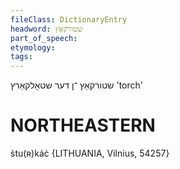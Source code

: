 ```yaml
---
fileClass: DictionaryEntry
headword: שטורקאַץ
part_of_speech: 
etymology: 
tags: 
---
```

שטורקאַץ
־ן
דער
שטאָלקאַרץ
'torch'

NORTHEASTERN
==============

s̀tu(ʀ)kác̀ {LITHUANIA, Vilnius, 54257}